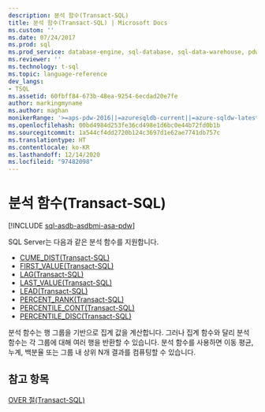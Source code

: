 ```yaml
---
description: 분석 함수(Transact-SQL)
title: 분석 함수(Transact-SQL) | Microsoft Docs
ms.custom: ''
ms.date: 07/24/2017
ms.prod: sql
ms.prod_service: database-engine, sql-database, sql-data-warehouse, pdw
ms.reviewer: ''
ms.technology: t-sql
ms.topic: language-reference
dev_langs:
- TSQL
ms.assetid: 60fbff84-673b-48ea-9254-6ecdad20e7fe
author: markingmyname
ms.author: maghan
monikerRange: '>=aps-pdw-2016||=azuresqldb-current||=azure-sqldw-latest||>=sql-server-2016||>=sql-server-linux-2017||=azuresqldb-mi-current'
ms.openlocfilehash: 00bd4984d253fe36cd498e1d6bc0e44b72fd0b1b
ms.sourcegitcommit: 1a544cf4dd2720b124c3697d1e62ae7741db757c
ms.translationtype: HT
ms.contentlocale: ko-KR
ms.lasthandoff: 12/14/2020
ms.locfileid: "97482098"
---
```

# <a name="analytic-functions-transact-sql"></a>분석 함수(Transact-SQL)
[!INCLUDE [sql-asdb-asdbmi-asa-pdw](../../includes/applies-to-version/sql-asdb-asdbmi-asa-pdw.md)]

SQL Server는 다음과 같은 분석 함수를 지원합니다.

- [CUME_DIST&#40;Transact-SQL&#41;](../../t-sql/functions/cume-dist-transact-sql.md)
- [FIRST_VALUE&#40;Transact-SQL&#41;](../../t-sql/functions/first-value-transact-sql.md)
- [LAG&#40;Transact-SQL&#41;](../../t-sql/functions/lag-transact-sql.md)
- [LAST_VALUE&#40;Transact-SQL&#41;](../../t-sql/functions/last-value-transact-sql.md)
- [LEAD&#40;Transact-SQL&#41;](../../t-sql/functions/lead-transact-sql.md)
- [PERCENT_RANK&#40;Transact-SQL&#41;](../../t-sql/functions/percent-rank-transact-sql.md)
- [PERCENTILE_CONT&#40;Transact-SQL&#41;](../../t-sql/functions/percentile-cont-transact-sql.md)  
- [PERCENTILE_DISC&#40;Transact-SQL&#41;](../../t-sql/functions/percentile-disc-transact-sql.md)
  
분석 함수는 행 그룹을 기반으로 집계 값을 계산합니다. 그러나 집계 함수와 달리 분석 함수는 각 그룹에 대해 여러 행을 반환할 수 있습니다. 분석 함수를 사용하면 이동 평균, 누계, 백분율 또는 그룹 내 상위 N개 결과를 컴퓨팅할 수 있습니다.
 
## <a name="see-also"></a>참고 항목

[OVER 절&#40;Transact-SQL&#41;](../../t-sql/queries/select-over-clause-transact-sql.md)
